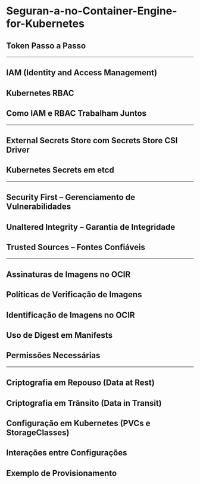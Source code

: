 # Seguran-a-no-Container-Engine-for-Kubernetes

## Token Passo a Passo

---

## IAM (Identity and Access Management)
## Kubernetes RBAC
## Como IAM e RBAC Trabalham Juntos

--- 

## External Secrets Store com Secrets Store CSI Driver
## Kubernetes Secrets em etcd

--- 

## Security First – Gerenciamento de Vulnerabilidades
## Unaltered Integrity – Garantia de Integridade
## Trusted Sources – Fontes Confiáveis

---

## Assinaturas de Imagens no OCIR
## Políticas de Verificação de Imagens
## Identificação de Imagens no OCIR
## Uso de Digest em Manifests
## Permissões Necessárias

---

## Criptografia em Repouso (Data at Rest)
## Criptografia em Trânsito (Data in Transit)
## Configuração em Kubernetes (PVCs e StorageClasses)
## Interações entre Configurações
## Exemplo de Provisionamento
